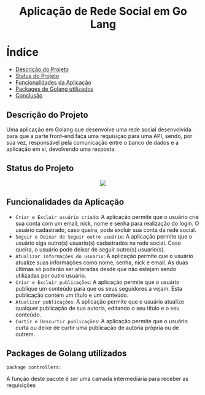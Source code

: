 <h1 align="center"> Aplicação de Rede Social em Go Lang </h1>

# Índice
* [Descrição do Projeto](#descrição-do-projeto)
* [Status do Projeto](#status-do-projeto)
* [Funcionalidades da Aplicação](#funcionalidades-da-aplicação)
* [Packages de Golang utilizados](#packages-de-golang-utilizados)
* [Conclusão](#conclusão)

## Descrição do Projeto
Uma aplicação em Golang que desenvolve uma rede social desenvolvida para que a parte front-end faça uma requisiçao para uma API, sendo, por sua vez, responsável pela comunicação entre o banco de dados e a aplicação em si, devolvendo uma resposta.
## Status do Projeto
<p align="center">
<img src="https://img.shields.io/badge/status-Desenvolvido-green"/>
</p>

## Funcionalidades da Aplicação
- `Criar e Excluir usuário criado`: A aplicação permite que o usuário crie sua conta com um email, nick, nome e senha para realização do login. O usuário cadastrado, caso queira, pode excluir sua conta da rede social.
- `Seguir e Deixar de Seguir outro usuário`: A aplicação permite que o usuário siga outro(s) usuario(s) cadastrados na rede social. Caso queira, o usuário pode deixar de seguir outro(s) usuario(s).
- `Atualizar informações do usuario`: A aplicação permite que o usuário atualize suas informações como nome, senha, nick e email. As duas últimas só poderão ser alteradas desde que não estejam sendo utilizadas por outro usuário.
- `Criar e Excluir publicações`: A aplicação permite que o usuário publique um conteúdo para que os seus seguidores a vejam. Esta publicação contém um título e um conteúdo.
- `Atualizar publicações`: A aplicação permite que o usuário atualize qualquer publicação de sua autoria, editando o seu título e o seu conteúdo.
- `Curtir e Descurtir publicações`: A aplicação permite que o usuário curta ou deixe de curtir uma publicação de autoria própria ou de outrem.

## Packages de Golang utilizados

`package controllers:`

A função deste pacote é ser uma camada intermediária para receber as requisições
